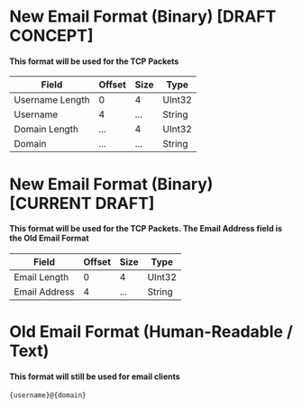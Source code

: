 # New Email Format (Binary) [DRAFT CONCEPT]
#### This format will be used for the TCP Packets
|      Field      | Offset | Size |  Type  |
| --------------- | ------ | ---- | ------ |
| Username Length | 0      | 4    | UInt32 |
| Username        | 4      | ...  | String |
| Domain Length   | ...    | 4    | UInt32 |
| Domain          | ...    | ...  | String |

# New Email Format (Binary) [CURRENT DRAFT]
#### This format will be used for the TCP Packets. The Email Address field is the Old Email Format
|      Field      | Offset | Size |  Type  |
| --------------- | ------ | ---- | ------ |
| Email Length    | 0      | 4    | UInt32 |
| Email Address   | 4      | ...  | String |

# Old Email Format (Human-Readable / Text)
#### This format will still be used for email clients
`{username}@{domain}`
